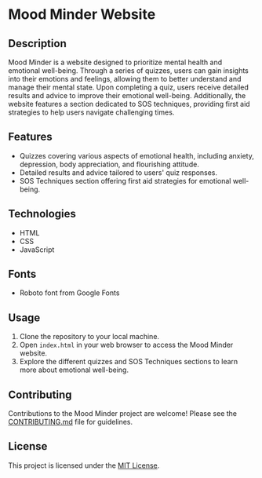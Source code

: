 # Mood Minder Website

## Description

Mood Minder is a website designed to prioritize mental health and emotional well-being. Through a series of quizzes, users can gain insights into their emotions and feelings, allowing them to better understand and manage their mental state. Upon completing a quiz, users receive detailed results and advice to improve their emotional well-being. Additionally, the website features a section dedicated to SOS techniques, providing first aid strategies to help users navigate challenging times.

## Features

- Quizzes covering various aspects of emotional health, including anxiety, depression, body appreciation, and flourishing attitude.
- Detailed results and advice tailored to users' quiz responses.
- SOS Techniques section offering first aid strategies for emotional well-being.

## Technologies

- HTML
- CSS
- JavaScript

## Fonts

- Roboto font from Google Fonts

## Usage

1. Clone the repository to your local machine.
2. Open `index.html` in your web browser to access the Mood Minder website.
3. Explore the different quizzes and SOS Techniques sections to learn more about emotional well-being.

## Contributing

Contributions to the Mood Minder project are welcome! Please see the [CONTRIBUTING.md](CONTRIBUTING.md) file for guidelines.

## License

This project is licensed under the [MIT License](LICENSE).
